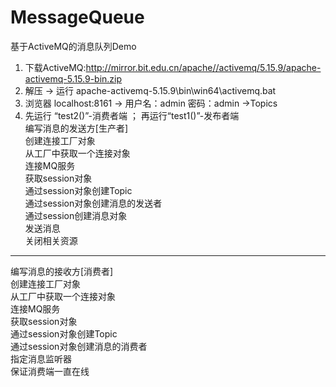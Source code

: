 # MessageQueue
基于ActiveMQ的消息队列Demo  
1. 下载ActiveMQ:http://mirror.bit.edu.cn/apache//activemq/5.15.9/apache-activemq-5.15.9-bin.zip  
2. 解压 -> 运行 apache-activemq-5.15.9\bin\win64\activemq.bat  
3. 浏览器 localhost:8161 -> 用户名：admin 密码：admin ->Topics  
4. 先运行 “test2()”-消费者端 ； 再运行“test1()”-发布者端  
编写消息的发送方[生产者]  
创建连接工厂对象  
从工厂中获取一个连接对象  
连接MQ服务  
获取session对象  
通过session对象创建Topic  
通过session对象创建消息的发送者  
通过session创建消息对象  
发送消息  
关闭相关资源  
------------------------------------------------
编写消息的接收方[消费者]  
创建连接工厂对象  
从工厂中获取一个连接对象  
连接MQ服务  
获取session对象  
通过session对象创建Topic  
通过session对象创建消息的消费者  
指定消息监听器  
保证消费端一直在线  
